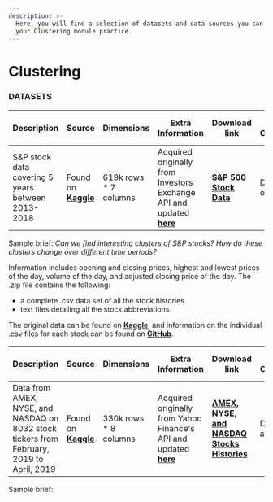 ```yaml
---
description: >-
  Here, you will find a selection of datasets and data sources you can use for
  your Clustering module practice.
---
```


# Clustering

### DATASETS

| Description | Source | Dimensions | Extra Information | Download link | File Contains | Data file format |
| -- | -- | -- | -- | -- | -- | -- |
| S&P stock data covering 5 years between 2013-2018 | Found on [**Kaggle**](https://www.kaggle.com/camnugent/sandp500) | 619k rows * 7 columns | Acquired originally from Investors Exchange API and updated [**here**](https://github.com/CNuge/kaggle-code/tree/master/stock_data) | [**S&P 500 Stock Data**](https://github.com/MaurissaCM/Decoded-DA-Datastore/raw/master/data/sandp500_stocks.zip) | Dataset only | CSV |

Sample brief: _Can we find interesting clusters of S&P stocks?_ _How do these clusters change over different time periods?_



Information includes opening and closing prices, highest and lowest prices of the day, volume of the day, and adjusted closing price of the day. The .zip file contains the following: 

* a complete .csv data set of all the stock histories 
* text files detailing all the stock abbreviations. 

The original data can be found on [**Kaggle**](https://www.kaggle.com/qks1lver/amex-nyse-nasdaq-stock-histories), and information on the individual .csv files for each stock can be found on [**GitHub**](https://github.com/qks1lver/redtide).


| Description | Source | Dimensions | Extra Information | Download link | File Contains | Data file format |
| -- | -- | -- | -- | -- | -- | -- |
| Data from AMEX, NYSE, and NASDAQ on 8032 stock tickers from February, 2019 to April, 2019 | Found on [**Kaggle**](https://www.kaggle.com/qks1lver/amex-nyse-nasdaq-stock-histories) | 330k rows * 8 columns | Acquired originally from Yahoo Finance's API and updated [**here**](https://github.com/qks1lver/redtide) | [**AMEX, NYSE, and NASDAQ Stocks Histories**](https://github.com/MaurissaCM/Decoded-DA-Datastore/raw/master/data/stock-histories.zip) | Dataset <br> asd| CSV |

Sample brief: 

